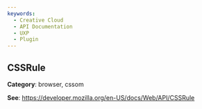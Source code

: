 ```yaml
---
keywords:
  - Creative Cloud
  - API Documentation
  - UXP
  - Plugin
---
```



<a name="cssrule" id="cssrule"></a>

## CSSRule

**Category**: browser, cssom

**See**: https://developer.mozilla.org/en-US/docs/Web/API/CSSRule
